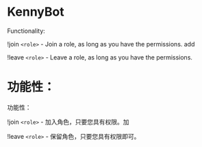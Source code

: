 # KennyBot

Functionality:

!join `<role>` - Join a role, as long as you have the permissions.  add 


!leave `<role>` - Leave a role, as long as you have the permissions.  

# 功能性：

功能性：

!join `<role>` - 加入角色，只要您具有权限。加


!leave `<role>` - 保留角色，只要您具有权限即可。